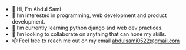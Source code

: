 - 👋 Hi, I’m Abdul Sami
- 👀 I’m interested in programming, web development and product development.
- 🌱 I’m currently learning python django and web dev practices.
- 💞️ I’m looking to collaborate on anything that can hone my skills.
- 📫 Feel free to reach me out on my email abdulsami0522@gmail.com

<!---
abdulsami5/abdulsami5 is a ✨ special ✨ repository because its `README.md` (this file) appears on your GitHub profile.
You can click the Preview link to take a look at your changes.
--->
